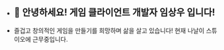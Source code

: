 - ## 👋 안녕하세요! 게임 클라이언트 개발자 임상우 입니다!

- 즐겁고 창의적인 게임을 만들기를 희망하며 삶을 살고 있습니다! 현재 나날이 스튜이오에 근무중입니다.

<!---
LimSangW/LimSangW is a ✨ special ✨ repository because its `README.md` (this file) appears on your GitHub profile.
You can click the Preview link to take a look at your changes.
--->
